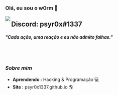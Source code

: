 ### Olá, eu sou o w0rm 👋

<img align="left" src="https://orhun.dev/img/crow.png">

## Discord: psyr0x#1337

<h5>"Cada ação, uma reação e eu não admito falhas."</h5>

<br><br>

### <i>Sobre mim</i>

-  **Aprendendo :** Hacking & Programação 💻	
-  **Site :** psyr0x1337.github.io 🌎
